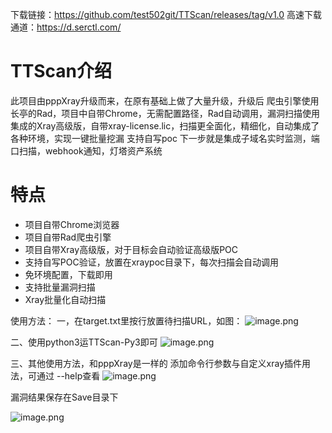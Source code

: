 下载链接：https://github.com/test502git/TTScan/releases/tag/v1.0
高速下载通道：https://d.serctl.com/


# TTScan介绍
此项目由pppXray升级而来，在原有基础上做了大量升级，升级后 爬虫引擎使用长亭的Rad，项目中自带Chrome，无需配置路径，Rad自动调用，漏洞扫描使用集成的Xray高级版，自带xray-license.lic，扫描更全面化，精细化，自动集成了各种环境，实现一键批量挖漏
支持自写poc
下一步就是集成子域名实时监测，端口扫描，webhook通知，灯塔资产系统
# 特点

- 项目自带Chrome浏览器
- 项目自带Rad爬虫引擎
- 项目自带Xray高级版，对于目标会自动验证高级版POC
- 支持自写POC验证，放置在xraypoc目录下，每次扫描会自动调用
- 免环境配置，下载即用
- 支持批量漏洞扫描
- Xray批量化自动扫描

使用方法：
一，在target.txt里按行放置待扫描URL，如图：
![image.png](https://upload-images.jianshu.io/upload_images/20144153-8b15e688fa97ada0.png?imageMogr2/auto-orient/strip%7CimageView2/2/w/1240)

二、使用python3运TTScan-Py3即可
![image.png](https://upload-images.jianshu.io/upload_images/20144153-c77c99245c8176b9.png?imageMogr2/auto-orient/strip%7CimageView2/2/w/1240)


三、其他使用方法，和pppXray是一样的
添加命令行参数与自定义xray插件用法，可通过 --help查看
![image.png](https://upload-images.jianshu.io/upload_images/20144153-3436642cb37a6b80.png?imageMogr2/auto-orient/strip%7CimageView2/2/w/1240)

漏洞结果保存在Save目录下

![image.png](https://upload-images.jianshu.io/upload_images/20144153-c7c409e9e86ad16e.png?imageMogr2/auto-orient/strip%7CimageView2/2/w/1240)

